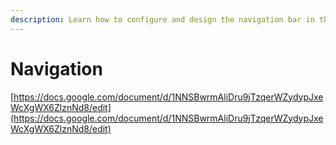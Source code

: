 ```yaml
---
description: Learn how to configure and design the navigation bar in the application
---
```


# Navigation

[https://docs.google.com/document/d/1NNSBwrmAliDru9jTzqerWZydypJxeWcXgWX6ZlznNd8/edit](https://docs.google.com/document/d/1NNSBwrmAliDru9jTzqerWZydypJxeWcXgWX6ZlznNd8/edit)

